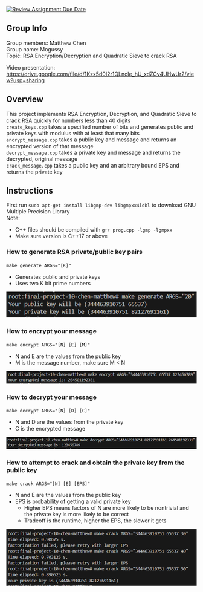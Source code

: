 [![Review Assignment Due Date](https://classroom.github.com/assets/deadline-readme-button-24ddc0f5d75046c5622901739e7c5dd533143b0c8e959d652212380cedb1ea36.svg)](https://classroom.github.com/a/ecp4su41)

## Group Info
Group members: Matthew Chen  
Group name: Mogussy  
Topic: RSA Encryption/Decryption and Quadratic Sieve to crack RSA  

Video presentation: https://drive.google.com/file/d/1Kzx5d0I2r1QLncIe_hU_xdZCv4UHwUr2/view?usp=sharing

## Overview
This project implements RSA Encryption, Decryption, and Quadratic Sieve to crack RSA quickly for numbers less than 40 digits  
`create_keys.cpp` takes a specified number of bits and generates public and private keys with modulus with at least that many bits  
`encrypt_message.cpp` takes a public key and message and returns an encrypted version of that message  
`decrypt_message.cpp` takes a private key and message and returns the decrypted, original message  
`crack_message.cpp` takes a public key and an arbitrary bound EPS and returns the private key

## Instructions
First run `sudo apt-get install libgmp-dev libgmpxx4ldbl` to download GNU Multiple Precision Library  
Note: 
- C++ files should be compiled with `g++ prog.cpp -lgmp -lgmpxx`  
- Make sure version is C++17 or above

### How to generate RSA private/public key pairs
`make generate ARGS="[K]"`
- Generates public and private keys
- Uses two K bit prime numbers

![ex of create keys](pictures/generatepic.PNG)

### How to encrypt your message
`make encrypt ARGS="[N] [E] [M]"`
- N and E are the values from the public key
- M is the message number, make sure M < N

![ex of encrypting msg](pictures/encryptpic.PNG)

### How to decrypt your message
`make decrypt ARGS="[N] [D] [C]"`
- N and D are the values from the private key
- C is the encrypted message

![ex of decrypting msg](pictures/decryptpic.PNG)

### How to attempt to crack and obtain the private key from the public key
`make crack ARGS="[N] [E] [EPS]"`
- N and E are the values from the public key
- EPS is probability of getting a valid private key
    - Higher EPS means factors of N are more likely to be nontrivial and the private key is more likely to be correct
    - Tradeoff is the runtime, higher the EPS, the slower it gets

![ex of cracking rsa](pictures/crackmessagepic.PNG)
